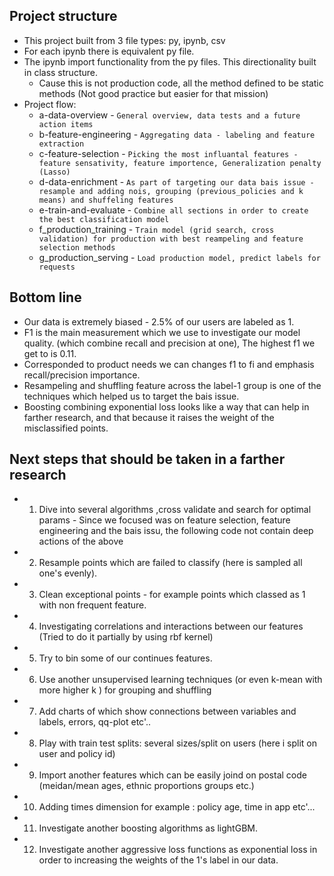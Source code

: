 
## Project structure
* This project built from 3 file types: py, ipynb, csv
* For each ipynb there is equivalent py file.
* The ipynb import functionality from the py files. This directionality built in class structure.
    - Cause this is not production code, all the method defined to be static methods (Not good practice but easier for that mission)
* Project flow:
    - a-data-overview  - `General overview, data tests and a future action items`
    - b-feature-engineering - `Aggregating data - labeling and feature extraction`
    - c-feature-selection - `Picking the most influantal features - feature sensativity, feature importence, Generalization penalty (Lasso)`
    - d-data-enrichment - `As part of targeting our data bais issue - resample and adding nois, grouping (previous_policies and k means) and shuffeling features`
    - e-train-and-evaluate - `Combine all sections in order to create the best classification model`
    - f_production_training - `Train model (grid search, cross validation) for production with best reampeling and feature selection methods`
    - g_production_serving - `Load production model, predict labels for requests`

## Bottom line
* Our data is extremely biased - 2.5% of our users are labeled as 1.
* F1 is the main measurement which we use to investigate our model quality. (which combine recall and precision at one), The highest f1 we get to is 0.11.
* Corresponded to product needs we can changes f1 to fi and emphasis recall/precision importance.
* Resampeling and shuffling feature across the label-1 group is one of the techniques which helped us to target the bais issue.
* Boosting combining exponential loss looks like a way that can help in farther research, and that because it raises the weight of the misclassified points.


## Next steps that should be taken in a farther research
* 1) Dive into several algorithms ,cross validate and search for optimal params - 
     Since we focused was on feature selection, feature engineering  and the bais issu, the following code not contain deep actions of the above
* 2) Resample points which are failed to classify (here is sampled all one's evenly).
* 3) Clean exceptional points - for example points which classed as 1 with non frequent feature.
* 4) Investigating correlations and interactions between our features (Tried to do it partially by using rbf kernel)
* 5) Try to bin some of our continues features.
* 6) Use another unsupervised learning techniques (or even k-mean with more higher k ) for grouping and shuffling
* 7) Add charts of which show connections between variables and labels, errors, qq-plot etc'..
* 8) Play with train test splits: several sizes/split on users (here i split on user and policy id)
* 9) Import another features which can be easily joind on postal code (meidan/mean ages, ethnic proportions groups etc.)
* 10) Adding times dimension for example : policy age, time in app etc'...
* 11) Investigate another boosting algorithms as lightGBM.
* 12) Investigate another aggressive loss functions as exponential loss in order to increasing the weights of the 1's label in our data.
